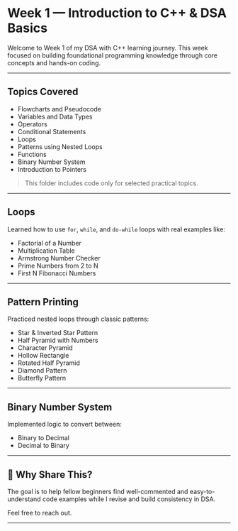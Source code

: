 # Week 1 — Introduction to C++ & DSA Basics

Welcome to Week 1 of my DSA with C++ learning journey. This week focused on building foundational programming knowledge through core concepts and hands-on coding.

---

## Topics Covered

- Flowcharts and Pseudocode  
- Variables and Data Types  
- Operators  
- Conditional Statements  
- Loops  
- Patterns using Nested Loops  
- Functions  
- Binary Number System  
- Introduction to Pointers

> This folder includes code only for selected practical topics.

---

## Loops

Learned how to use `for`, `while`, and `do-while` loops with real examples like:

- Factorial of a Number  
- Multiplication Table  
- Armstrong Number Checker  
- Prime Numbers from 2 to N  
- First N Fibonacci Numbers

---

## Pattern Printing

Practiced nested loops through classic patterns:

- Star & Inverted Star Pattern  
- Half Pyramid with Numbers  
- Character Pyramid  
- Hollow Rectangle  
- Rotated Half Pyramid  
- Diamond Pattern  
- Butterfly Pattern

---

## Binary Number System

Implemented logic to convert between:

- Binary to Decimal  
- Decimal to Binary

---

## 🙌 Why Share This?

The goal is to help fellow beginners find well-commented and easy-to-understand code examples while I revise and build consistency in DSA.
  
Feel free to reach out.

---
